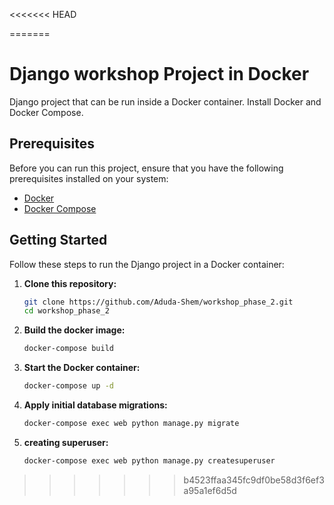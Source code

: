 <<<<<<< HEAD

=======
# Django workshop Project in Docker

Django project that can be run inside a Docker container. Install Docker and Docker Compose.

## Prerequisites

Before you can run this project, ensure that you have the following prerequisites installed on your system:

- [Docker](https://www.docker.com/)
- [Docker Compose](https://docs.docker.com/compose/)

## Getting Started

Follow these steps to run the Django project in a Docker container:

1. **Clone this repository:**

   ```bash
   git clone https://github.com/Aduda-Shem/workshop_phase_2.git
   cd workshop_phase_2
2. **Build the docker image:**
   ```bash
   docker-compose build
3. **Start the Docker container:**
   ```bash
   docker-compose up -d
4. **Apply initial database migrations:**
   ```bash
   docker-compose exec web python manage.py migrate
5. **creating superuser:**
   ```bash
   docker-compose exec web python manage.py createsuperuser
>>>>>>> b4523ffaa345fc9df0be58d3f6ef3a95a1ef6d5d
